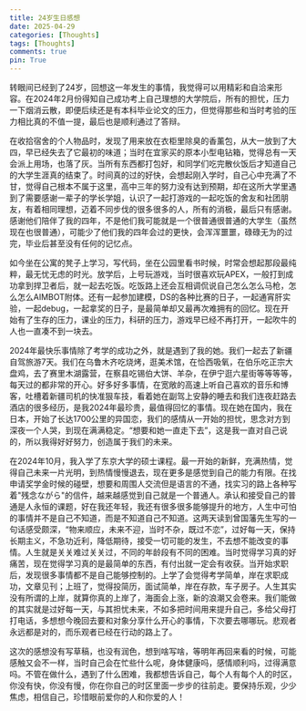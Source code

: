```yaml
---
title: 24岁生日感想
date: 2025-04-29 
categories: [Thoughts]
tags: [Thoughts]
comments: true
pin: True
---
```

转眼间已经到了24岁，回想这一年发生的事情，我觉得可以用精彩和自洽来形容。在2024年2月份得知自己成功考上自己理想的大学院后，所有的担忧，压力一下烟消云散，即便后续还是有本科毕业论文的压力，但觉得那些和当时考验的压力相比真的不值一提，最后也是顺利通过了答辩。

在收拾宿舍的个人物品时，发现了用来放在衣柜里除臭的香薰包，从大一放到了大四，早已经失去了它最初的味道；当时在宜家买的原本小型电钻箱，觉得总有一天会派上用场，也落了灰。当所有东西都打包好，和同学们吃完散伙饭后才知道自己的大学生涯真的结束了。时间真的过的好快，会想起刚入学时，自己心中充满了不甘，觉得自己根本不属于这里，高中三年的努力没有达到预期，却在这所大学里遇到了需要感谢一辈子的学长学姐，认识了一起打游戏的一起吃饭的舍友和社团朋友，有着相同理想，迈着不同步伐的很多很多的人，所有的消极，最后只有感谢。感谢他们陪伴了我的四年，不是他们我可能就是一个很普通很普通的大学生（虽然现在也很普通），可能少了他们我的四年会过的更快，会浑浑噩噩，碌碌无为的过完，毕业后甚至没有任何的记忆点。

如今坐在公寓的凳子上学习，写代码，坐在公园里看书时候，时常会想起那段最纯粹，最无忧无虑的时光。放学后，上号玩游戏，当时很喜欢玩APEX，一般打到成功拿到捍卫者后，就一起去吃饭。吃饭路上还会互相调侃说自己怎么怎么马枪，怎么怎么AIMBOT附体。还有一起参加建模，DS的各种比赛的日子，一起通宵肝实验，一起debug，一起拿奖的日子，是最简单却又最再次难拥有的回忆。现在开始有了生存的压力，课业的压力，科研的压力，游戏早已经不再打开，一起吹牛的人也一直凑不到一块去。

2024年最快乐事情除了考学的成功之外，就是遇到了我的她。我们一起去了新疆自驾旅游7天。我们在乌鲁木齐吃烧烤，逛美术馆，在恰西吸氧，在伯乐吃正宗大盘鸡，去了赛里木湖露营，在察县吃锡伯大饼、羊杂，在伊宁逛六星街等等等等，每天过的都非常的开心。好多好多事情，在宽敞的高速上听自己喜欢的音乐和博客，吐槽着新疆司机的快准狠车技，看着她在副驾上安静的睡去和我们连夜赶路去酒店的很多经历，是我2024年最珍贵，最值得回忆的事情。现在她在国内，我在日本，开始了长达1700公里的异国恋，我们的感情从一开始的担忧，思念对方到深夜一个人哭，到现在满满稳定。“想要和她一直走下去”，这是我一直对自己说的，所以我得好好努力，创造属于我们的未来。

在2024年10月，我入学了东京大学的硕士课程。最一开始的新鲜，充满热情，觉得自己未来一片光明，到热情慢慢退去，现在更多是感觉到自己的能力有限。在找申请奖学金时候的碰壁，想要和周围人交流但是语言的不通，找实习的路上各种写着"残念ながら"的信件，越来越感觉到自己就是一个普通人。承认和接受自己的普通是人永恒的课题，好在我还年轻，我还有很多很多能够提升的地方，人生中可怕的事情并不是自己不知道，而是不知道自己不知道。这两天读到曾国藩先生写的一句话感受颇深，“物来顺应，未来不迎，当时不杂，既过不恋”，过好每一天，保持长期主义，不急功近利，降低期待，接受一切可能的发生，不去想不能改变的事情。人生就是关关难过关关过，不同的年龄段有不同的困难。当时觉得学习真的好痛苦，现在觉得学习真的是最简单的东西，有付出就一定会有收获。当开始求职后，发现很多事情都不是自己能够控制的。上学了会觉得考学简单，岸在求职成功，文章见刊；上班了，觉得投简历，面试简单，岸在存款，车子房子。人生其实没有所谓的上岸，就算你真的上岸了，海面会上涨，新的浪潮又会卷来。我们能做的其实就是过好每一天，与其担忧未来，不如多把时间用来提升自己，多给父母打打电话，多想想今晚回去要和对象分享什么开心的事情，下次要去哪哪玩。悲观者永远都是对的，而乐观者已经在行动的路上了。

这次的感想没有写草稿，也没有润色，想到啥写啥，等明年再回来看的时候，可能感触又会不一样，当时自己会在忙些什么呢，身体健康吗，感情顺利吗，过得满意吗。不管在做什么，遇到了什么困难，我都想告诉自己，每个人有每个人的时区，你没有快，你没有慢，你在你自己的时区里面一步步的往前走。要保持乐观，少少焦虑，相信自己，珍惜眼前爱你的人和你爱的人！




